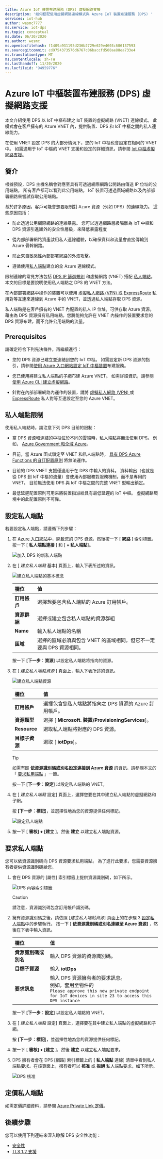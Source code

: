```yaml
---
title: Azure IoT 裝置布建服務 (DPS) 虛擬網路支援
description: '如何搭配使用虛擬網路連線模式與 Azure IoT 裝置布建服務 (DPS) '
services: iot-hub
author: wesmc7777
ms.service: iot-dps
ms.topic: conceptual
ms.date: 06/30/2020
ms.author: wesmc
ms.openlocfilehash: f1409a931195d236b2729e629e4603c606137593
ms.sourcegitcommit: cd9754373576d6767c06baccfd500ae88ea733e4
ms.translationtype: MT
ms.contentlocale: zh-TW
ms.lasthandoff: 11/20/2020
ms.locfileid: "94959776"
---
```

# <a name="azure-iot-hub-device-provisioning-service-dps-support-for-virtual-networks"></a>Azure IoT 中樞裝置布建服務 (DPS) 虛擬網路支援

本文介紹使用 DPS 以 IoT 中樞布建之 IoT 裝置的虛擬網路 (VNET) 連線模式。 此模式會在客戶擁有的 Azure VNET 內，提供裝置、DPS 和 IoT 中樞之間的私人連線能力。 

在使用 VNET 設定 DPS 的大部分情況下，您的 IoT 中樞也會設定在相同的 VNET 中。 如需適用于 IoT 中樞的 VNET 支援和設定的詳細資訊，請參閱 [Iot 中樞虛擬網路支援](../iot-hub/virtual-network-support.md)。



## <a name="introduction"></a>簡介

根據預設，DPS 主機名稱會對應至具有可透過網際網路公開路由傳送 IP 位址的公用端點。 所有客戶都可以看到此公用端點。 IoT 裝置可透過廣域網路以及內部部署網路來嘗試存取公用端點。

基於許多原因，客戶可能會想要限制對 Azure 資源（例如 DPS）的連線能力。 這些原因包括：

* 防止透過公用網際網路的連線暴露。 您可以透過網路層級隔離為 IoT 中樞和 DPS 資源引進額外的安全性層級，來降低暴露程度

* 從內部部署網路資產啟用私人連線體驗，以確保資料和流量會直接傳輸到 Azure 骨幹網路。

* 防止來自敏感性內部部署網路的外洩攻擊。 

* 遵循使用[私人端點](../private-link/private-endpoint-overview.md)建立的全 Azure 連線模式。

限制連線的常見方法包括 [DPS IP 篩選規則](./iot-dps-ip-filtering.md) 和虛擬網路 (VNET) 搭配 [私人端點](../private-link/private-endpoint-overview.md)。 本文的目標是要說明使用私人端點之 DPS 的 VNET 方法。 

在內部部署網路中操作的裝置可以使用 [虛擬私人網路 (VPN) ](../vpn-gateway/vpn-gateway-about-vpngateways.md) 或 [ExpressRoute](https://azure.microsoft.com/services/expressroute/) 私用對等互連來連線到 Azure 中的 VNET，並透過私人端點存取 DPS 資源。 

私人端點是在客戶擁有的 VNET 內配置的私人 IP 位址，可供存取 Azure 資源。 藉由為 DPS 資源擁有私用端點，您將能夠允許在 VNET 內操作的裝置要求您的 DPS 資源布建，而不允許公用端點的流量。


## <a name="prerequisites"></a>Prerequisites

請確定符合下列先決條件，再繼續進行：

* 您的 DPS 資源已建立並連結到您的 IoT 中樞。 如需設定新 DPS 資源的指引，請參閱[使用 Azure 入口網站設定 IoT 中樞裝置](./quick-setup-auto-provision.md)布建服務。

* 您已使用將建立私人端點的子網布建 Azure VNET。 如需詳細資訊，請參閱 [使用 Azure CLI 建立虛擬網路](../virtual-network/quick-create-cli.md)。

* 針對在內部部署網路內運作的裝置，請將 [虛擬私人網路 (VPN) ](../vpn-gateway/vpn-gateway-about-vpngateways.md) 或 [ExpressRoute](https://azure.microsoft.com/services/expressroute/) 私人對等互連設定至您的 Azure VNET。

## <a name="private-endpoint-limitations"></a>私人端點限制

使用私人端點時，請注意下列 DPS 目前的限制：

* 當 DPS 資源和連結的中樞位於不同的雲端時，私人端點將無法使用 DPS。 例如， [Azure Government 和全域 Azure](../azure-government/documentation-government-welcome.md)。

* 目前，當 Azure 函式鎖定至 VNET 和私人端點時， [具有 DPS Azure Functions 的自訂配置原則](how-to-use-custom-allocation-policies.md) 將無法運作。 

* 目前的 DPS VNET 支援僅適用于在 DPS 中輸入的資料。 資料輸出（也就是從 DPS 到 IoT 中樞的流量）會使用內部服務對服務機制，而不是專用的 VNET。 目前無法使用 DPS 與 IoT 中樞之間的完整 VNET 型輸出鎖定。

* 最低延遲配置原則可用來將裝置指派給具有最低延遲的 IoT 中樞。 虛擬網路環境中的此配置原則不可靠。 

## <a name="set-up-a-private-endpoint"></a>設定私人端點

若要設定私人端點，請遵循下列步驟：

1. 在 [Azure 入口網站](https://portal.azure.com/)中，開啟您的 DPS 資源，然後按一下 [ **網路** ] 索引標籤。按一下 [ **私人端點連接** ] 和 [ **+ 私人端點**]。

    ![加入 DPS 的新私人端點](./media/virtual-network-support/networking-tab-add-private-endpoint.png)

2. 在 [ _建立私人端點_ 基本] 頁面上，輸入下表所述的資訊。

    ![建立私人端點的基本概念](./media/virtual-network-support/create-private-endpoint-basics.png)

    | 欄位 | 值 |
    | :---- | :-----|
    | **訂用帳戶** | 選擇想要包含私人端點的 Azure 訂用帳戶。  |
    | **資源群組** | 選擇或建立包含私人端點的資源群組 |
    | **Name**       | 輸入私人端點的名稱 |
    | **區域**     | 選擇的區域必須與包含 VNET 的區域相同，但它不一定要與 DPS 資源相同。 |

    按一下 **[下一步：資源]** 以設定私人端點將指向的資源。

3. 在 [ _建立私人端點資源_ ] 頁面上，輸入下表所述的資訊。

    ![建立私人端點資源](./media/virtual-network-support/create-private-endpoint-resource.png)

    | 欄位 | 值 |
    | :---- | :-----|
    | **訂用帳戶**        | 選擇包含您私人端點將指向之 DPS 資源的 Azure 訂用帳戶。  |
    | **資源類型**       | 選擇 [ **Microsoft. 裝置/ProvisioningServices**]。 |
    | **Resource**            | 選取私人端點將對應的 DPS 資源。 |
    | **目標子資源** | 選取 [ **iotDps**]。 |

    > [!TIP]
    > 如需有關 **依資源識別碼或別名設定連接到 Azure 資源** 的資訊，請參閱本文的「 [要求私用端點](#request-a-private-endpoint) 」一節。


    按一下 **[下一步：設定]** 以設定私人端點的 VNET。

4. 在 [ _建立私人端點_ 設定] 頁面上，選擇您要在其中建立私人端點的虛擬網路和子網。
 
    按 **[下一步：標記]**，並選擇性地為您的資源提供任何標記。

    ![設定私人端點](./media/virtual-network-support/create-private-endpoint-configuration.png)

6. 按一下 [ **審核] + [建立** ]，然後 **建立** 以建立私人端點資源。


## <a name="request-a-private-endpoint"></a>要求私人端點

您可以依資源識別碼向 DPS 資源要求私用端點。 為了進行此要求，您需要資源擁有者提供資源識別碼給您。 

1. 會在 DPS 資源的 [屬性] 索引標籤上提供資源識別碼，如下所示。

    ![DPS 內容索引標籤](./media/virtual-network-support/dps-properties.png)

    > [!CAUTION]
    > 請注意，資源識別碼包含訂用帳戶識別碼。 

2. 擁有資源識別碼之後，請依照 [_建立私人端點資源_] 頁面上的在步驟 3 [設定私人端點](#set-up-a-private-endpoint)中的步驟執行。 按一下 [ **依資源識別碼或別名連線至 Azure 資源]** ，然後在下表中輸入資訊。 

    | 欄位 | 值 |
    | :---- | :-----|
    | **資源識別碼或別名** | 輸入 DPS 資源的資源識別碼。 |
    | **目標子資源** | 輸入 **iotDps** |
    | **要求訊息** | 輸入 DPS 資源擁有者的要求訊息。<br>例如，套用至物件的 <br>`Please approve this new private endpoint`<br>`for IoT devices in site 23 to access this DPS instance`  |

    按一下 **[下一步：設定]** 以設定私人端點的 VNET。

3. 在 [ _建立私人端點_ 設定] 頁面上，選擇要在其中建立私人端點的虛擬網路和子網。
 
    按 **[下一步：標記]**，並選擇性地為您的資源提供任何標記。

4. 按一下 [ **審核] + [建立** ]，然後 **建立** 以建立私人端點要求。

5. DPS 擁有者會在 DPS [網路] 索引標籤上的 [ **私人端點** 連線] 清單中看到私人端點要求。在該頁面上，擁有者可以 **核准** 或 **拒絕** 私人端點要求，如下所示。

    ![DPS 核准](./media/virtual-network-support/approve-dps-private-endpoint.png)


## <a name="pricing-private-endpoints"></a>定價私人端點

如需定價詳細資料，請參閱 [Azure Private Link 定價](https://azure.microsoft.com/pricing/details/private-link)。



## <a name="next-steps"></a>後續步驟

您可以使用下列連結來深入瞭解 DPS 安全性功能：

* [安全性](./concepts-service.md#attestation-mechanism)
* [TLS 1.2 支援](tls-support.md)